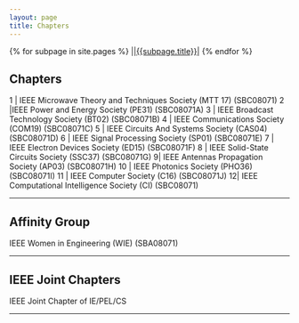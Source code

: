 ```yaml
---
layout: page
title: Chapters
---
```

<!-- 
<ol class="nav-links">
{% for subpage in site.pages %}

<li class="nav-item"><a href="{{url}}{{site.baseurl}}/{{subpage.folder}}{{subpage.title}}">{{subpage.title}}</a></li>

{% endfor %}
</ol>
-->

{% for subpage in site.pages %}
||<a href="{{url}}{{site.baseurl}}/{{subpage.folder}}{{subpage.title}}">{{subpage.title}}</a>|
{% endfor %}

##  Chapters

1   | IEEE Microwave Theory and Techniques Society (MTT 17) (SBC08071)
2   |IEEE Power and Energy Society (PE31) (SBC08071A)
3   | IEEE Broadcast Technology Society (BT02) (SBC08071B)
4   | IEEE Communications Society (COM19) (SBC08071C)
5   | IEEE Circuits And Systems Society (CAS04) (SBC08071D)
6  |  IEEE Signal Processing Society (SP01) (SBC08071E)
7  |  IEEE Electron Devices Society (ED15) (SBC08071F)
8 |   IEEE Solid-State Circuits Society (SSC37) (SBC08071G)
9| IEEE Antennas Propagation Society (AP03) (SBC08071H)
10  |  IEEE Photonics Society (PHO36) (SBC08071I)
11 |   IEEE Computer Society (C16) (SBC08071J)
12|    IEEE Computational Intelligence Society (CI) (SBC08071)

---  
##  Affinity Group

IEEE Women in Engineering (WIE) (SBA08071)
  
---  
##  IEEE Joint Chapters  
  
IEEE Joint Chapter of IE/PEL/CS  

---
